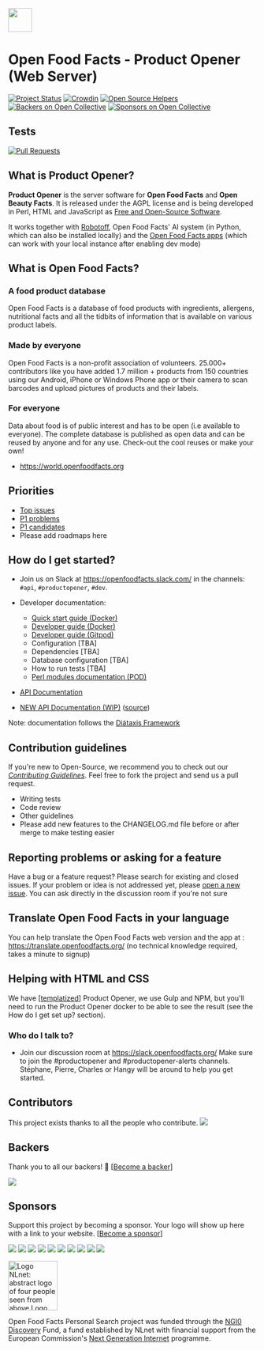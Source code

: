 <picture>
  <source media="(prefers-color-scheme: dark)" srcset="https://static.openfoodfacts.org/images/logos/off-logo-horizontal-dark.png?refresh_github_cache=1">
  <source media="(prefers-color-scheme: light)" srcset="https://static.openfoodfacts.org/images/logos/off-logo-horizontal-light.png?refresh_github_cache=1">
  <img height="48" src="https://static.openfoodfacts.org/images/logos/off-logo-horizontal-light.svg">
</picture>


# Open Food Facts - Product Opener (Web Server)

[![Project Status](http://opensource.box.com/badges/active.svg)](http://opensource.box.com/badges)
[![Crowdin](https://d322cqt584bo4o.cloudfront.net/openfoodfacts/localized.svg)](https://translate.openfoodfacts.org/)
[![Open Source Helpers](https://www.codetriage.com/openfoodfacts/openfoodfacts-server/badges/users.svg)](https://www.codetriage.com/openfoodfacts/openfoodfacts-server)
[![Backers on Open Collective](https://opencollective.com/openfoodfacts-server/backers/badge.svg)](#backers)
[![Sponsors on Open Collective](https://opencollective.com/openfoodfacts-server/sponsors/badge.svg)](#sponsors)

## Tests

[![Pull Requests](https://github.com/openfoodfacts/openfoodfacts-server/actions/workflows/pull_request.yml/badge.svg)](https://github.com/openfoodfacts/openfoodfacts-server/actions/workflows/pull_request.yml)

## What is Product Opener?

**Product Opener** is the server software for **Open Food Facts** and **Open Beauty Facts**. It is released under the AGPL license and is being developed in Perl, HTML and JavaScript as [Free and Open-Source Software](https://en.wikipedia.org/wiki/Free_and_open-source_software).

It works together with [Robotoff](https://github.com/openfoodfacts/robotoff), Open Food Facts' AI system (in Python, which can also be installed locally) and the [Open Food Facts apps](https://github.com/openfoodfacts/smooth-app) (which can work with your local instance after enabling dev mode)

## What is Open Food Facts?

### A food product database

Open Food Facts is a database of food products with ingredients, allergens, nutritional facts and all the tidbits of information that is available on various product labels.

### Made by everyone

Open Food Facts is a non-profit association of volunteers.
25.000+ contributors like you have added 1.7 million + products from 150 countries using our Android, iPhone or Windows Phone app or their camera to scan barcodes and upload pictures of products and their labels.

### For everyone

Data about food is of public interest and has to be open (i.e available to everyone). The complete database is published as open data and can be reused by anyone and for any use. Check-out the cool reuses or make your own!

* <https://world.openfoodfacts.org>

## Priorities

* [Top issues](https://github.com/openfoodfacts/openfoodfacts-server/issues/7374)
* [P1 problems](https://github.com/openfoodfacts/openfoodfacts-server/labels/P0,P1)
* [P1 candidates](https://github.com/openfoodfacts/openfoodfacts-server/labels/P1%20candidate)
* Please add roadmaps here

<!-- ## Libraries used -->

## How do I get started?

* Join us on Slack at <https://openfoodfacts.slack.com/> in the channels: `#api`, `#productopener`, `#dev`.
* Developer documentation:
   * [Quick start guide (Docker)](./docs/introduction/dev-environment-quick-start-guide.md)
   * [Developer guide (Docker)](./docs/how-to-guides/docker-developer-guide.md)
   * [Developer guide (Gitpod)](./docs/how-to-guides/use-gitpod.md)
   * Configuration [TBA]
   * Dependencies [TBA]
   * Database configuration [TBA]
   * How to run tests [TBA]
   * [Perl modules documentation (POD)](https://openfoodfacts.github.io/api-documentation/reference/perl/)

 * [API Documentation](https://openfoodfacts.github.io/api-documentation/)
 * [NEW API Documentation (WIP)](https//openfoodfacts.github.io/openfoodfacts-server/reference/api.html) ([source](./docs/reference/api.yml))

Note: documentation follows the [Diátaxis Framework](https://diataxis.fr/)

## Contribution guidelines

If you're new to Open-Source, we recommend you to check out our [_Contributing Guidelines_](https://github.com/openfoodfacts/openfoodfacts-server/blob/master/CONTRIBUTING.md). Feel free to fork the project and send us a pull request.

* Writing tests
* Code review
* Other guidelines
* Please add new features to the CHANGELOG.md file before or after merge to make testing easier

## Reporting problems or asking for a feature

Have a bug or a feature request? Please search for existing and closed issues. If your problem or idea is not addressed yet, please [open a new issue](https://github.com/openfoodfacts/openfoodfacts-server/issues). You can ask directly in the discussion room if you're not sure

## Translate Open Food Facts in your language

You can help translate the Open Food Facts web version and the app at :
<https://translate.openfoodfacts.org/> (no technical knowledge required, takes a minute to signup)

## Helping with HTML and CSS

We have [[templatized](https://github.com/openfoodfacts/openfoodfacts-server/tree/master/templates)] Product Opener, we use Gulp and NPM, but you'll need to run the Product Opener docker to be able to see the result (see the How do I get set up? section).

### Who do I talk to?

* Join our discussion room at <https://slack.openfoodfacts.org/> Make sure to join the #productopener and #productopener-alerts channels. Stéphane, Pierre, Charles or Hangy will be around to help you get started.

## Contributors

This project exists thanks to all the people who contribute.
<a href="https://github.com/openfoodfacts/openfoodfacts-server/graphs/contributors"><img src="https://contrib.rocks/image?repo=openfoodfacts/openfoodfacts-server&columns=16" /></a>


## Backers

Thank you to all our backers! 🙏 [[Become a backer](https://opencollective.com/openfoodfacts-server#backer)]

<a href="https://opencollective.com/openfoodfacts-server#backers" target="_blank"><img src="https://opencollective.com/openfoodfacts-server/backers.svg?width=890"></a>


## Sponsors

Support this project by becoming a sponsor. Your logo will show up here with a link to your website. [[Become a sponsor](https://opencollective.com/openfoodfacts-server#sponsor)]

<a href="https://opencollective.com/openfoodfacts-server/sponsor/0/website" target="_blank"><img src="https://opencollective.com/openfoodfacts-server/sponsor/0/avatar.svg"></a>
<a href="https://opencollective.com/openfoodfacts-server/sponsor/1/website" target="_blank"><img src="https://opencollective.com/openfoodfacts-server/sponsor/1/avatar.svg"></a>
<a href="https://opencollective.com/openfoodfacts-server/sponsor/2/website" target="_blank"><img src="https://opencollective.com/openfoodfacts-server/sponsor/2/avatar.svg"></a>
<a href="https://opencollective.com/openfoodfacts-server/sponsor/3/website" target="_blank"><img src="https://opencollective.com/openfoodfacts-server/sponsor/3/avatar.svg"></a>
<a href="https://opencollective.com/openfoodfacts-server/sponsor/4/website" target="_blank"><img src="https://opencollective.com/openfoodfacts-server/sponsor/4/avatar.svg"></a>
<a href="https://opencollective.com/openfoodfacts-server/sponsor/5/website" target="_blank"><img src="https://opencollective.com/openfoodfacts-server/sponsor/5/avatar.svg"></a>
<a href="https://opencollective.com/openfoodfacts-server/sponsor/6/website" target="_blank"><img src="https://opencollective.com/openfoodfacts-server/sponsor/6/avatar.svg"></a>
<a href="https://opencollective.com/openfoodfacts-server/sponsor/7/website" target="_blank"><img src="https://opencollective.com/openfoodfacts-server/sponsor/7/avatar.svg"></a>
<a href="https://opencollective.com/openfoodfacts-server/sponsor/8/website" target="_blank"><img src="https://opencollective.com/openfoodfacts-server/sponsor/8/avatar.svg"></a>
<a href="https://opencollective.com/openfoodfacts-server/sponsor/9/website" target="_blank"><img src="https://opencollective.com/openfoodfacts-server/sponsor/9/avatar.svg"></a>

<a href="https://nlnet.nl/"><img style="height:100px" src="https://static.openfoodfacts.org/images/misc/nlnet_logo.svg" alt="Logo NLnet: abstract logo of four people seen from above Logo NGI Zero: letterlogo shaped like a tag"></a>

Open Food Facts Personal Search project was funded through the <a href="https://nlnet.nl/discovery/">NGI0 Discovery</a> Fund,
a fund established by NLnet with financial support from the European Commission's <a href="https://ngi.eu">Next Generation Internet</a> programme.
